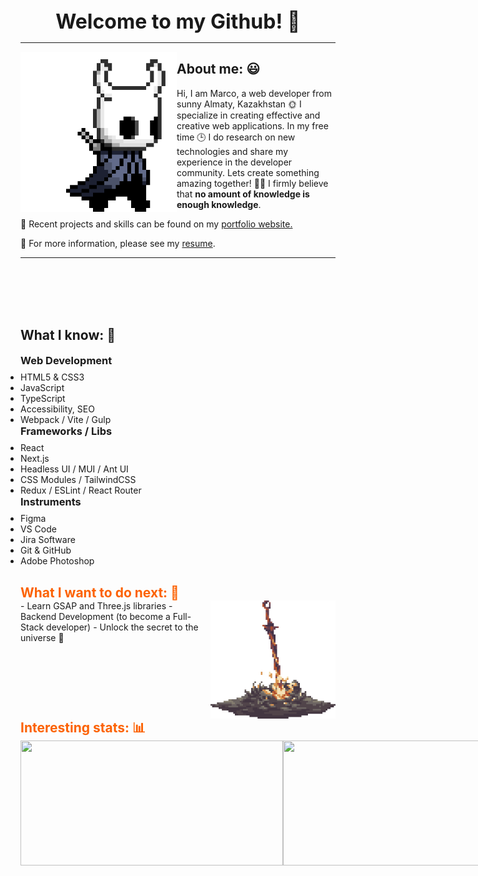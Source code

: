 <h1 align="center" style="font-size: 32px; margin: 0">Welcome to my Github! 👋</h1>

***

<img align="left" src="https://raw.githubusercontent.com/TanZng/TanZng/master/assets/hollor_knight3.gif" width="250"/>
<h2>About me: 😃</h2>

Hi, I am Marco, a web developer from sunny Almaty, Kazakhstan 🌞 I specialize in creating effective and creative web applications. In my free time 🕒 I do research on new technologies and share my experience in the developer community. Lets create something amazing together! 🚀✨ I firmly believe that **no amount of knowledge is enough knowledge**.

📁 Recent projects and skills can be found on my [portfolio website.](https://marcoskb.me/ "portfolio website.")

📌 For more information, please see my [resume](http://example.com "resume").

***
<br /><br /><br /><br />
<h2>What I know: 💼 </h2>


<ul style="margin: 0px; padding: 0px;"><h3 style="margin: 0 0 8px 0;">Web Development</h3><li>HTML5 & CSS3</li><li>JavaScript</li><li>TypeScript</li><li>Accessibility, SEO</li><li>Webpack / Vite / Gulp</li></ul>
<ul style="margin: 0px; padding: 0px;"><h3 style="margin: 0 0 8px 0;">Frameworks / Libs</h3><li>React</li><li>Next.js</li><li>Headless UI / MUI / Ant UI</li><li>CSS Modules / TailwindCSS</li><li>Redux / ESLint / React Router</li></ul>
<ul style="margin: 0px; padding: 0px;"><h3 style="margin: 0 0 8px 0;">Instruments</h3><li>Figma</li><li>VS Code</li><li>Jira Software</li><li>Git & GitHub</li><li>Adobe Photoshop</li></ul>

</div>
<h2 style="margin: 30px 0 0 0; color: #fc6203">What I want to do next: 🤔</h2>
<div style="display: flex; flex-direction: row;justify-content: space-between;"><div>- Learn GSAP and Three.js libraries
- Backend Development (to become a Full-Stack developer)
- Unlock the secret to the universe 🤭
</div>
<img src="https://raw.githubusercontent.com/TanZng/TanZng/master/assets/bonefire.gif" width="200"/>
</div>

<h2 style="margin: 0; color: #fc6203">Interesting stats: 📊</h2>
<div style="display: flex; flex-direction: row;">
<picture><source width="420" height="200" srcset="https://github-readme-stats.vercel.app/api?username=MarcoSKB&show_icons=true&theme=dark&title_color=fc6203&rank_icon=github" media="(prefers-color-scheme: dark)"/><source width="420" height="200" srcset="https://github-readme-stats.vercel.app/api?username=MarcoSKB&show_icons=true&title_color=fc6203&rank_icon=github" media="(prefers-color-scheme: light), (prefers-color-scheme: no-preference)"/><img width="420" height="200" src="https://github-readme-stats.vercel.app/api?username=MarcoSKB&show_icons=true&title_color=fc6203&rank_icon=github" />
</picture>
<picture><source width="420" height="200" srcset="https://github-readme-stats.vercel.app/api/top-langs/?username=MarcoSKB&layout=compact&theme=dark&title_color=fc6203&langs_count=8&card_width=320" media="(prefers-color-scheme: dark)"/><source width="420" height="200" srcset="https://github-readme-stats.vercel.app/api/top-langs/?username=MarcoSKB&layout=compact&title_color=fc6203" media="(prefers-color-scheme: light), (prefers-color-scheme: no-preference)"/><img width="420" height="200" src="https://github-readme-stats.vercel.app/api/top-langs/?username=MarcoSKB&layout=compact&title_color=fc6203" />
</picture>
</div>
